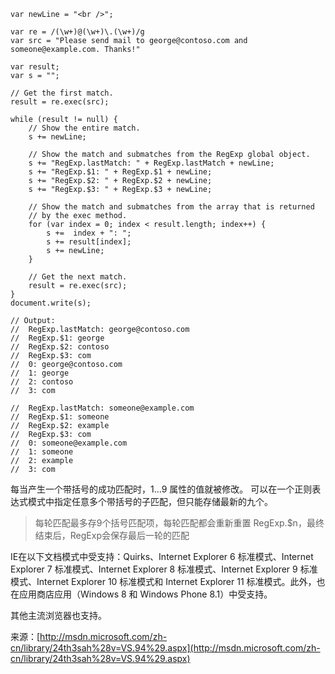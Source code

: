 ```
var newLine = "<br />";

var re = /(\w+)@(\w+)\.(\w+)/g
var src = "Please send mail to george@contoso.com and someone@example.com. Thanks!"

var result;
var s = "";

// Get the first match.
result = re.exec(src);

while (result != null) {
    // Show the entire match.
    s += newLine;

    // Show the match and submatches from the RegExp global object.
    s += "RegExp.lastMatch: " + RegExp.lastMatch + newLine;
    s += "RegExp.$1: " + RegExp.$1 + newLine;
    s += "RegExp.$2: " + RegExp.$2 + newLine;
    s += "RegExp.$3: " + RegExp.$3 + newLine;

    // Show the match and submatches from the array that is returned
    // by the exec method.
    for (var index = 0; index < result.length; index++) {
        s +=  index + ": ";
        s += result[index];
        s += newLine;
    }

    // Get the next match.
    result = re.exec(src);
}
document.write(s);

// Output:
//  RegExp.lastMatch: george@contoso.com
//  RegExp.$1: george
//  RegExp.$2: contoso
//  RegExp.$3: com
//  0: george@contoso.com
//  1: george
//  2: contoso
//  3: com

//  RegExp.lastMatch: someone@example.com
//  RegExp.$1: someone
//  RegExp.$2: example
//  RegExp.$3: com
//  0: someone@example.com
//  1: someone
//  2: example
//  3: com
```

每当产生一个带括号的成功匹配时，$1...$9 属性的值就被修改。 可以在一个正则表达式模式中指定任意多个带括号的子匹配，但只能存储最新的九个。

> 每轮匹配最多存9个括号匹配项，每轮匹配都会重新重置 RegExp.$n，最终结束后，RegExp会保存最后一轮的匹配

IE在以下文档模式中受支持：Quirks、Internet Explorer 6 标准模式、Internet Explorer 7 标准模式、Internet Explorer 8 标准模式、Internet Explorer 9 标准模式、Internet Explorer 10 标准模式和 Internet Explorer 11 标准模式。此外，也在应用商店应用（Windows 8 和 Windows Phone 8.1）中受支持。

其他主流浏览器也支持。

来源：[http://msdn.microsoft.com/zh-cn/library/24th3sah%28v=VS.94%29.aspx](http://msdn.microsoft.com/zh-cn/library/24th3sah%28v=VS.94%29.aspx)